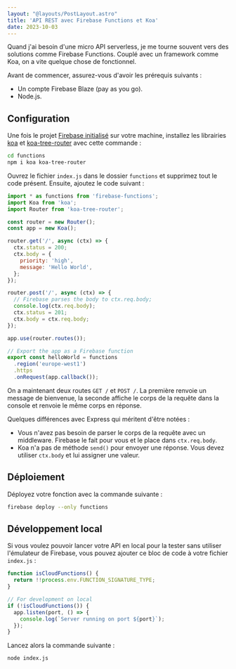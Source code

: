```yaml
---
layout: "@layouts/PostLayout.astro"
title: 'API REST avec Firebase Functions et Koa'
date: 2023-10-03
---
```


Quand j'ai besoin d'une micro API serverless, je me tourne souvent vers des solutions comme Firebase Functions. Couplé avec un framework comme Koa, on a vite quelque chose de fonctionnel.

Avant de commencer, assurez-vous d'avoir les prérequis suivants :

- Un compte Firebase Blaze (pay as you go).
- Node.js.

## Configuration

Une fois le projet [Firebase initialisé](https://firebase.google.com/docs/functions/get-started?gen=2nd) sur votre machine, installez les librairies [koa](https://koajs.com/) et [koa-tree-router](https://github.com/steambap/koa-tree-router) avec cette commande :

```bash
cd functions
npm i koa koa-tree-router
```
Ouvrez le fichier `index.js` dans le dossier `functions` et supprimez tout le code présent. Ensuite, ajoutez le code suivant :

```javascript
import * as functions from 'firebase-functions';
import Koa from 'koa';
import Router from 'koa-tree-router';

const router = new Router();
const app = new Koa();

router.get('/', async (ctx) => {
  ctx.status = 200;
  ctx.body = {
    priority: 'high',
    message: 'Hello World',
  };
});

router.post('/', async (ctx) => {
  // Firebase parses the body to ctx.req.body;
  console.log(ctx.req.body);
  ctx.status = 201;
  ctx.body = ctx.req.body;
});

app.use(router.routes());

// Export the app as a Firebase function
export const helloWorld = functions
  .region('europe-west1')
  .https
  .onRequest(app.callback());
```

On a maintenant deux routes `GET /` et `POST /`. La première renvoie un message de bienvenue, la seconde affiche le corps de la requête dans la console et renvoie le même corps en réponse.

Quelques différences avec Express qui méritent d'être notées :

- Vous n'avez pas besoin de parser le corps de la requête avec un middleware. Firebase le fait pour vous et le place dans `ctx.req.body`.
- Koa n'a pas de méthode `send()` pour envoyer une réponse. Vous devez utiliser `ctx.body` et lui assigner une valeur.

## Déploiement

Déployez votre fonction avec la commande suivante :

```bash
firebase deploy --only functions
```

## Développement local

Si vous voulez pouvoir lancer votre API en local pour la tester sans utiliser l'émulateur de Firebase, vous pouvez ajouter ce bloc de code à votre fichier `index.js` :

```javascript
function isCloudFunctions() {
  return !!process.env.FUNCTION_SIGNATURE_TYPE;
}

// For development on local
if (!isCloudFunctions()) {
  app.listen(port, () => {
    console.log(`Server running on port ${port}`);
  });
}
```

Lancez alors la commande suivante :

```bash
node index.js
```